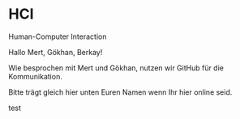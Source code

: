 # HCI
Human-Computer Interaction

Hallo Mert, Gökhan, Berkay!

Wie besprochen mit Mert und Gökhan, nutzen wir GitHub für die Kommunikation. 

Bitte trägt gleich hier unten Euren Namen wenn Ihr hier online seid.

test